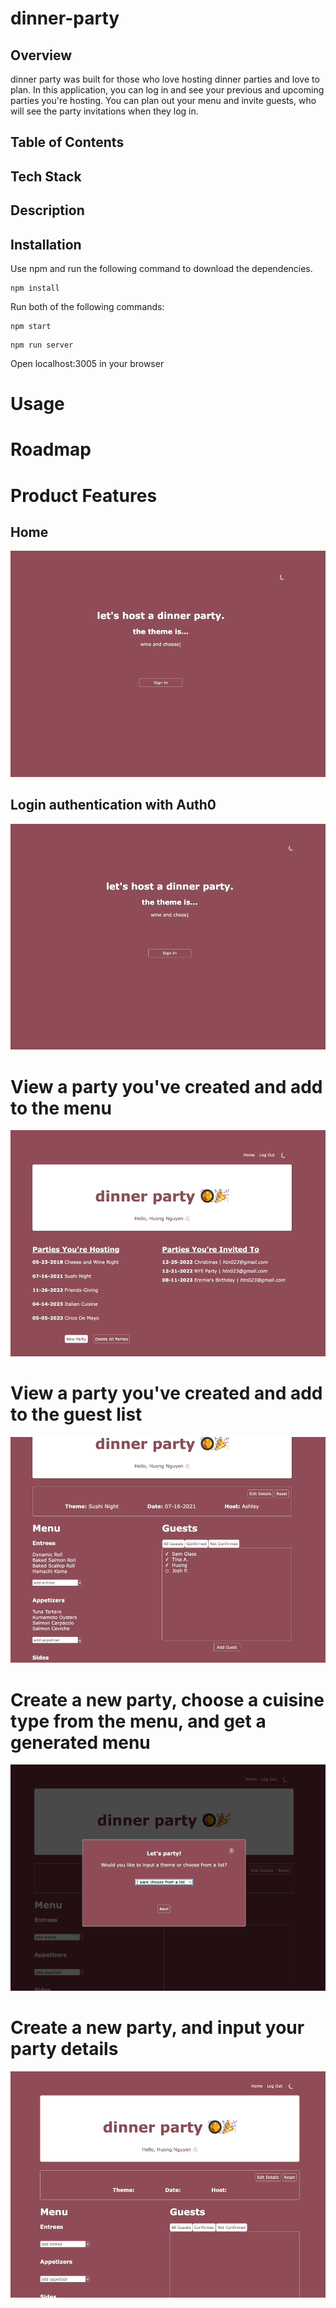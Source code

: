 # dinner-party

## Overview
dinner party was built for those who love hosting dinner parties and love to plan. In this application, you can log in and see your previous and upcoming parties you're hosting. You can plan out your menu and invite guests, who will see the party invitations when they log in.

## Table of Contents


## Tech Stack


## Description

## Installation
Use npm and run the following command to download the dependencies.

```
npm install
```

Run both of the following commands:
```
npm start
```

```
npm run server
```

Open localhost:3005 in your browser

# Usage

# Roadmap


# Product Features
## Home
![](./readMeGifs/login.gif)

## Login authentication with Auth0
![](./readMeGifs/loggedIn.gif)

# View a party you've created and add to the menu
![](./readMeGifs/menuDemo.gif)

# View a party you've created and add to the guest list
![](./readMeGifs/guestDemo.gif)

# Create a new party, choose a cuisine type from the menu, and get a generated menu
![](./readMeGifs/menuGeneratorDemo.gif)

# Create a new party, and input your party details
![](./readMeGifs/PartyCreationDemo.gif)
